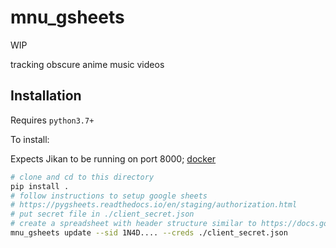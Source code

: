 # mnu_gsheets

WIP

tracking obscure anime music videos

## Installation

Requires `python3.7+`

To install:

Expects Jikan to be running on port 8000; [docker](https://github.com/seanbreckenridge/docker-jikan)

```bash
# clone and cd to this directory
pip install .
# follow instructions to setup google sheets
# https://pygsheets.readthedocs.io/en/staging/authorization.html
# put secret file in ./client_secret.json
# create a spreadsheet with header structure similar to https://docs.google.com/spreadsheets/d/1N4D3C0bSXVcVh0ggt_mpKMy_OrAdkKGkMjwkMekjpOM
mnu_gsheets update --sid 1N4D.... --creds ./client_secret.json
```

